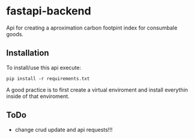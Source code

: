 # fastapi-backend
Api for creating a aproximation carbon footpint index for consumbale goods.

## Installation
To install/use this api execute:

```shell
pip install -r requirements.txt
```

A good practice is to first create a virtual enviroment and install everythin inside of that enviroment.


## ToDo
- change crud update and api requests!!!
